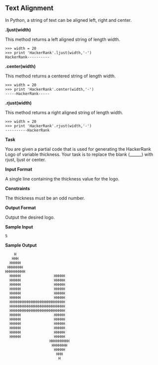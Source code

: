 ## Text Alignment

In Python, a string of text can be aligned left, right and center.

**.ljust(width)**

This method returns a left aligned string of length width.

```
>>> width = 20
>>> print 'HackerRank'.ljust(width,'-')
HackerRank----------  
```

**.center(width)**

This method returns a centered string of length width.

```
>>> width = 20
>>> print 'HackerRank'.center(width,'-')
-----HackerRank-----
```

**.rjust(width)**

This method returns a right aligned string of length width.

```
>>> width = 20
>>> print 'HackerRank'.rjust(width,'-')
----------HackerRank
```

**Task**

You are given a partial code that is used for generating the HackerRank Logo of variable thickness. 
Your task is to replace the blank (______) with rjust, ljust or center.

**Input Format**

A single line containing the thickness value for the logo.

**Constraints**

The thickness must be an odd number. 

**Output Format**

Output the desired logo.

**Sample Input**

`5`

**Sample Output**

```
    H    
   HHH   
  HHHHH  
 HHHHHHH 
HHHHHHHHH
  HHHHH               HHHHH             
  HHHHH               HHHHH             
  HHHHH               HHHHH             
  HHHHH               HHHHH             
  HHHHH               HHHHH             
  HHHHH               HHHHH             
  HHHHHHHHHHHHHHHHHHHHHHHHH   
  HHHHHHHHHHHHHHHHHHHHHHHHH   
  HHHHHHHHHHHHHHHHHHHHHHHHH   
  HHHHH               HHHHH             
  HHHHH               HHHHH             
  HHHHH               HHHHH             
  HHHHH               HHHHH             
  HHHHH               HHHHH             
  HHHHH               HHHHH             
                    HHHHHHHHH 
                     HHHHHHH  
                      HHHHH   
                       HHH    
                        H 
```
